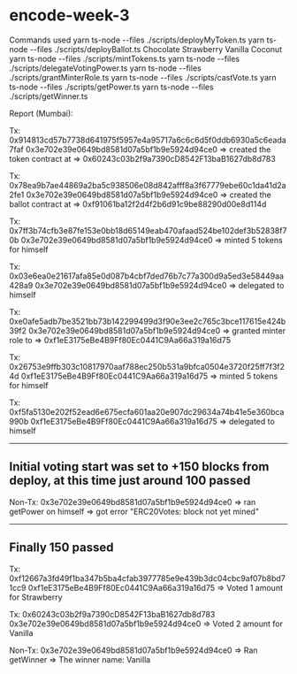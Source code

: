 # encode-week-3

Commands used
yarn ts-node --files ./scripts/deployMyToken.ts
yarn ts-node --files ./scripts/deployBallot.ts Chocolate Strawberry Vanilla Coconut
yarn ts-node --files ./scripts/mintTokens.ts
yarn ts-node --files ./scripts/delegateVotingPower.ts
yarn ts-node --files ./scripts/grantMinterRole.ts
yarn ts-node --files ./scripts/castVote.ts
yarn ts-node --files ./scripts/getPower.ts
yarn ts-node --files ./scripts/getWinner.ts

Report (Mumbai):

Tx: 0x914813cd57b7738d641975f5957e4a95717a6c6c6d5f0ddb6930a5c6eada7faf
0x3e702e39e0649bd8581d07a5bf1b9e5924d94ce0 => created the token contract at => 0x60243c03b2f9a7390cD8542F13baB1627db8d783

Tx: 0x78ea9b7ae44869a2ba5c938506e08d842afff8a3f67779ebe60c1da41d2a2fe1
0x3e702e39e0649bd8581d07a5bf1b9e5924d94ce0 => created the ballot contract at => 0xf91061ba12f2d4f2b6d91c9be88290d00e8d114d

Tx: 0x7ff3b74cfb3e87fe153e0bb18d65149eab470afaad524be102def3b52838f70b
0x3e702e39e0649bd8581d07a5bf1b9e5924d94ce0 => minted 5 tokens for himself

Tx: 0x03e6ea0e21617afa85e0d087b4cbf7ded76b7c77a300d9a5ed3e58449aa428a9
0x3e702e39e0649bd8581d07a5bf1b9e5924d94ce0 => delegated to himself

Tx: 0xe0afe5adb7be3521bb73b142299499d3f90e3ee2c765c3bce117615e424b39f2
0x3e702e39e0649bd8581d07a5bf1b9e5924d94ce0 => granted minter role to => 0xf1eE3175eBe4B9Ff80Ec0441C9Aa66a319a16d75

Tx: 0x26753e9ffb303c10817970aaf788ec250b531a9bfca0504e3720f25ff7f3f24d
0xf1eE3175eBe4B9Ff80Ec0441C9Aa66a319a16d75 => minted 5 tokens for himself

Tx: 0xf5fa5130e202f52ead6e675ecfa601aa20e907dc29634a74b41e5e360bca990b
0xf1eE3175eBe4B9Ff80Ec0441C9Aa66a319a16d75 => delegated to himself

---

## Initial voting start was set to +150 blocks from deploy, at this time just around 100 passed

Non-Tx:
0x3e702e39e0649bd8581d07a5bf1b9e5924d94ce0 => ran getPower on himself => got error "ERC20Votes: block not yet mined"

---

## Finally 150 passed

Tx: 0xf12667a3fd49f1ba347b5ba4cfab3977785e9e439b3dc04cbc9af07b8bd71cc9
0xf1eE3175eBe4B9Ff80Ec0441C9Aa66a319a16d75 => Voted 1 amount for Strawberry

Tx: 0x60243c03b2f9a7390cD8542F13baB1627db8d783
0x3e702e39e0649bd8581d07a5bf1b9e5924d94ce0 => Voted 2 amount for Vanilla

Non-Tx:
0x3e702e39e0649bd8581d07a5bf1b9e5924d94ce0 => Ran getWinner => The winner name: Vanilla
